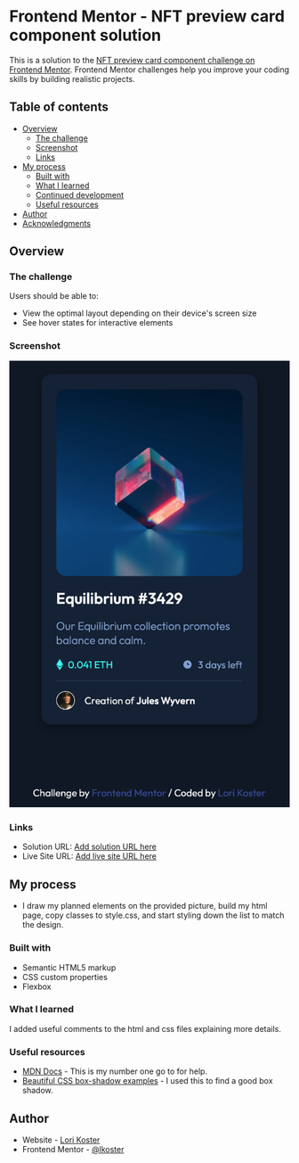 # Frontend Mentor - NFT preview card component solution

This is a solution to the [NFT preview card component challenge on Frontend Mentor](https://www.frontendmentor.io/challenges/nft-preview-card-component-SbdUL_w0U). Frontend Mentor challenges help you improve your coding skills by building realistic projects.

## Table of contents

- [Overview](#overview)
  - [The challenge](#the-challenge)
  - [Screenshot](#screenshot)
  - [Links](#links)
- [My process](#my-process)
  - [Built with](#built-with)
  - [What I learned](#what-i-learned)
  - [Continued development](#continued-development)
  - [Useful resources](#useful-resources)
- [Author](#author)
- [Acknowledgments](#acknowledgments)

## Overview

### The challenge

Users should be able to:

- View the optimal layout depending on their device's screen size
- See hover states for interactive elements

### Screenshot

![](images/screenshot.png)

### Links

- Solution URL: [Add solution URL here](https://your-solution-url.com)
- Live Site URL: [Add live site URL here](https://your-live-site-url.com)

## My process

- I draw my planned elements on the provided picture, build my html page, copy classes to style.css, and start styling down the list to match the design.

### Built with

- Semantic HTML5 markup
- CSS custom properties
- Flexbox

### What I learned

I added useful comments to the html and css files explaining more details.

### Useful resources

- [MDN Docs](https://developer.mozilla.org/en-US/) - This is my number one go to for help.
- [Beautiful CSS box-shadow examples](https://getcssscan.com/css-box-shadow-examples) - I used this to find a good box shadow.

## Author

- Website - [Lori Koster](https://github.com/lkoster)
- Frontend Mentor - [@lkoster](https://www.frontendmentor.io/profile/lkoster)
